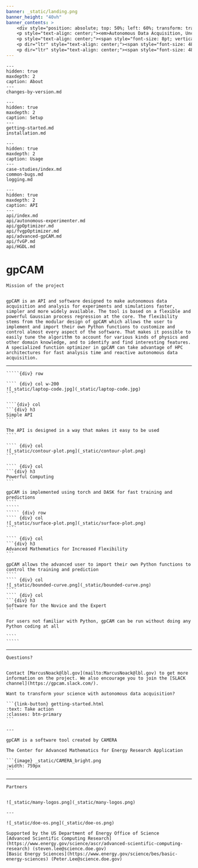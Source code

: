 ```yaml
---
banner: _static/landing.png
banner_height: "40vh"
banner_contents: >
    <div style="position: absolute; top: 50%; left: 60%; transform: translate(-50%, -50%); color: white;"><p style="text-align: center;"><em id="landing-title" style="font-size: 64.0pt; color: #96e6b3; font-family: \'Merriweather\', serif; font-weight: 900; font-style: italic;">gpCAM</em></p>
    <p style="text-align: center;"><em>Autonomous Data Acquisition, Uncertainty Quantification and HPC Optimization</em></p>
    <p style="text-align: center;"><span style="font-size: 8pt; vertical-align: baseline; font-family: Merriweather, serif; font-size: 48pt; font-weight: 400; line-height: 1.6667;"><em>gpCAM is powered by </em></span></p>
    <p dir="ltr" style="text-align: center;"><span style="font-size: 48pt; vertical-align: baseline; font-family: Merriweather, serif; font-weight: 400; line-height: 1.6667;"><em>CAMERA</em></span></p>
    <p dir="ltr" style="text-align: center;"><span style="font-size: 48pt; vertical-align: baseline;font-family: Merriweather, serif; font-weight: 400; line-height: 1.6667;"><em> The Center for Advanced Mathematics for Energy Research Applications</em></span></p></div>
---
```


```{toctree}
---
hidden: true
maxdepth: 2
caption: About
---
changes-by-version.md
```

```{toctree}
---
hidden: true
maxdepth: 2
caption: Setup
---
getting-started.md
installation.md
```

```{toctree}
---
hidden: true
maxdepth: 2
caption: Usage
---
case-studies/index.md
common-bugs.md
logging.md
```

```{toctree}
---
hidden: true
maxdepth: 2
caption: API
---
api/index.md
api/autonomous-experimenter.md
api/gpOptimizer.md
api/fvgpOptimizer.md
api/advanced-gpCAM.md
api/fvGP.md
api/HGDL.md
```

# gpCAM

```{div} centered-heading
Mission of the project
```

```{div} text-center

gpCAM is an API and software designed to make autonomous data acquisition and analysis for experiments and simulations faster, simpler and more widely available. The tool is based on a flexible and powerful Gaussian process regression at the core. The flexibility stems from the modular design of gpCAM which allows the user to implement and import their own Python functions to customize and control almost every aspect of the software. That makes it possible to easily tune the algorithm to account for various kinds of physics and other domain knowledge, and to identify and find interesting features. A specialized function optimizer in gpCAM can take advantage of HPC architectures for fast analysis time and reactive autonomous data acquisition.   
```

---

``````{div} container card-box
`````{div} row

```` {div} col w-200
![_static/laptop-code.jpg](_static/laptop-code.jpg)
````

````{div} col
```{div} h3
Simple API
```

The API is designed in a way that makes it easy to be used  
````

```` {div} col
![_static/contour-plot.png](_static/contour-plot.png)
````

```` {div} col
```{div} h3
Powerful Computing
```

gpCAM is implemented using torch and DASK for fast training and predictions
````
`````
````` {div} row
```` {div} col
![_static/surface-plot.png](_static/surface-plot.png)  
````

```` {div} col
```{div} h3
Advanced Mathematics for Increased Flexibility
```

gpCAM allows the advanced user to import their own Python functions to control the training and prediction
````
```` {div} col
![_static/bounded-curve.png](_static/bounded-curve.png)
````
```` {div} col
```{div} h3
Software for the Novice and the Expert
```

For users not familiar with Python, gpCAM can be run without doing any Python coding at all   

````
`````
``````

---

```{div} centered-heading
Questions?
```

````{div} text-center

Contact [MarcusNoack@lbl.gov](mailto:MarcusNoack@lbl.gov) to get more information on the project. We also encourage you to join the [SLACK channel](https://gpcam.slack.com/).

Want to transform your science with autonomous data acquisition?

```{link-button} getting-started.html
:text: Take action
:classes: btn-primary
```

---

gpCAM is a software tool created by CAMERA

The Center for Advanced Mathematics for Energy Research Application

```{image} _static/CAMERA_bright.png
:width: 759px
```
````

---

```{div} centered-heading 
Partners
```

````{div} text-center

![_static/many-logos.png](_static/many-logos.png)

---

![_static/doe-os.png](_static/doe-os.png)

Supported by the US Department of Energy Office of Science  
[Advanced Scientific Computing Research](https://www.energy.gov/science/ascr/advanced-scientific-computing-research) (steven.lee@science.doe.gov)  
[Basic Energy Sciences](https://www.energy.gov/science/bes/basic-energy-sciences) (Peter.Lee@science.doe.gov)
````



